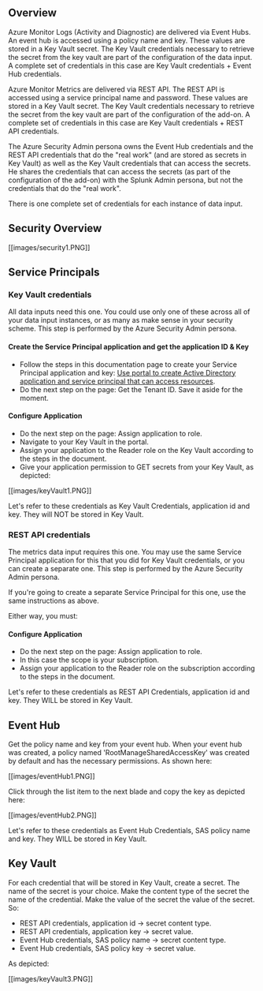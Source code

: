 ## Overview
Azure Monitor Logs (Activity and Diagnostic) are delivered via Event Hubs. An event hub is accessed using a policy name and key. These values are stored in a Key Vault secret. The Key Vault credentials necessary to retrieve the secret from the key vault are part of the configuration of the data input. A complete set of credentials in this case are Key Vault credentials + Event Hub credentials.

Azure Monitor Metrics are delivered via REST API. The REST API is accessed using a service principal name and password. These values are stored in a Key Vault secret. The Key Vault credentials necessary to retrieve the secret from the key vault are part of the configuration of the add-on. A complete set of credentials in this case are Key Vault credentials + REST API credentials.

The Azure Security Admin persona owns the Event Hub credentials and the REST API credentials that do the "real work" (and are stored as secrets in Key Vault) as well as the Key Vault credentials that can access the secrets. He shares the credentials that can access the secrets (as part of the configuration of the add-on) with the Splunk Admin persona, but not the credentials that do the "real work".

There is one complete set of credentials for each instance of data input. 

## Security Overview
[[images/security1.PNG]]

## Service Principals

### Key Vault credentials

All data inputs need this one. You could use only one of these across all of your data input instances, or as many as make sense in your security scheme. This step is performed by the Azure Security Admin persona.

#### Create the Service Principal application and get the application ID & Key

* Follow the steps in this documentation page to create your Service Principal application and key: [Use portal to create Active Directory application and service principal that can access resources](https://docs.microsoft.com/en-us/azure/azure-resource-manager/resource-group-create-service-principal-portal#create-an-active-directory-application).
* Do the next step on the page: Get the Tenant ID. Save it aside for the moment.

#### Configure Application

* Do the next step on the page: Assign application to role. 
* Navigate to your Key Vault in the portal.
* Assign your application to the Reader role on the Key Vault according to the steps in the document.
* Give your application permission to GET secrets from your Key Vault, as depicted:

[[images/keyVault1.PNG]]

Let's refer to these credentials as Key Vault Credentials, application id and key. They will NOT be stored in Key Vault.

### REST API credentials

The metrics data input requires this one. You may use the same Service Principal application for this that you did for Key Vault credentials, or you can create a separate one. This step is performed by the Azure Security Admin persona.

If you're going to create a separate Service Principal for this one, use the same instructions as above.

Either way, you must:

#### Configure Application

* Do the next step on the page: Assign application to role. 
* In this case the scope is your subscription.
* Assign your application to the Reader role on the subscription according to the steps in the document.

Let's refer to these credentials as REST API Credentials, application id and key. They WILL be stored in Key Vault. 

## Event Hub

Get the policy name and key from your event hub. When your event hub was created, a policy named 'RootManageSharedAccessKey' was created by default and has the necessary permissions. As shown here:

[[images/eventHub1.PNG]]

Click through the list item to the next blade and copy the key as depicted here:

[[images/eventHub2.PNG]]

Let's refer to these credentials as Event Hub Credentials, SAS policy name and key. They WILL be stored in Key Vault. 

## Key Vault

For each credential that will be stored in Key Vault, create a secret. The name of the secret is your choice. Make the content type of the secret the name of the credential. Make the value of the secret the value of the secret. So:

* REST API credentials, application id -> secret content type.
* REST API credentials, application key -> secret value.
* Event Hub credentials, SAS policy name -> secret content type.
* Event Hub credentials, SAS policy key -> secret value.

As depicted:

[[images/keyVault3.PNG]]

